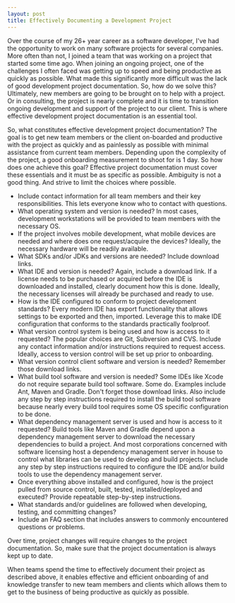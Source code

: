 ```yaml
---
layout: post
title: Effectively Documenting a Development Project
---
```


Over the course of my 26+ year career as a software developer, I've had the opportunity to work on many software projects for several companies. More often than not, I joined a team that was working on a project that started some time ago. When joining an ongoing project, one of the challenges I often faced was getting up to speed and being productive as quickly as possible. What made this significantly more difficult was the lack of good development project documentation. So, how do we solve this? Ultimately, new members are going to be brought on to help with a project. Or in consulting, the project is nearly complete and it is time to transition ongoing development and support of the project to our client. This is where effective development project documentation is an essential tool.

So, what constitutes effective development project documentation? The goal is to get new team members or the client on-boarded and productive with the project as quickly and as painlessly as possible with minimal assistance from current team members. Depending upon the complexity of the project, a good onboarding measurement to shoot for is 1 day. So how does one achieve this goal? Effective project documentation must cover these essentials and it must be as specific as possible. Ambiguity is not a good thing. And strive to limit the choices where possible.

 - Include contact information for all team members and their key responsibilities. This lets everyone know who to contact with questions.
 - What operating system and version is needed? In most cases, development workstations will be provided to team members with the necessary OS.
 - If the project involves mobile development, what mobile devices are needed and where does one request/acquire the devices? Ideally, the necessary hardware will be readily available. 
 - What SDKs and/or JDKs and versions are needed? Include download links.
 - What IDE and version is needed? Again, include a download link. If a license needs to be purchased or acquired before the IDE is downloaded and installed, clearly document how this is done. Ideally, the necessary licenses will already be purchased and ready to use.
 - How is the IDE configured to conform to project development standards? Every modern IDE has export functionality that allows settings to be exported and then, imported. Leverage this to make IDE configuration that conforms to the standards practically foolproof.
 - What version control system is being used and how is access to it requested? The popular choices are Git, Subversion and CVS. Include any contact information and/or instructions required to request access. Ideally, access to version control will be set up prior to onboarding.
 - What version control client software and version is needed? Remember those download links.
 - What build tool software and version is needed? Some IDEs like Xcode do not require separate build tool software. Some do. Examples include Ant, Maven and Gradle. Don't forget those download links. Also include any step by step instructions required to install the build tool software because nearly every build tool requires some OS specific configuration to be done.
 - What dependency management server is used and how is access to it requested? Build tools like Maven and Gradle depend upon a dependency management server to download the necessary dependencies to build a project. And most corporations concerned with software licensing host a dependency management server in house to control what libraries can be used to develop and build projects. Include any step by step instructions required to configure the IDE and/or build tools to use the dependency management server.
 - Once everything above installed and configured, how is the project pulled from source control, built, tested, installed/deployed and executed? Provide repeatable step-by-step instructions.
 - What standards and/or guidelines are followed when developing, testing, and committing changes?
 - Include an FAQ section that includes answers to commonly encountered questions or problems.

Over time, project changes will require changes to the project documentation. So, make sure that the project documentation is always kept up to date.

When teams spend the time to effectively document their project as described above, it enables effective and efficient onboarding of and knowledge transfer to new team members and clients which allows them to get to the business of being productive as quickly as possible.